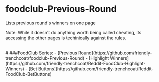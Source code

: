 # foodclub-Previous-Round
Lists previous round's winners on one page

Note: While it doesn't do anything worth being called cheating, its accessing the other pages is techinically against the rules.

<br>
#
###FoodClub Series:
- [Previous Round](https://github.com/friendly-trenchcoat/foodclub-Previous-Round)
- [Highlight Winners](https://github.com/friendly-trenchcoat/Reddit-FoodClub-Highlight-Winners)
- [Bet Buttons](https://github.com/friendly-trenchcoat/Reddit-FoodClub-BetButtons)
